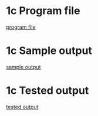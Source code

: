 # 1c Program file
[program file](program.png)

# 1c Sample output
[sample output](sampleoutput.png)

# 1c Tested output
[tested output](testedoutput.png)
